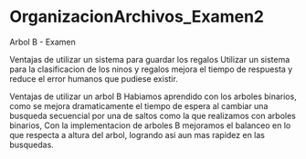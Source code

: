 # OrganizacionArchivos_Examen2
Arbol B - Examen

Ventajas de utilizar un sistema para guardar los regalos
Utilizar un sistema para la clasificacion de los ninos y regalos mejora el tiempo de respuesta y reduce el error humanos que pudiese existir.

 Ventajas de utilizar un arbol B
Habiamos aprendido con los arboles binarios, como se mejora dramaticamente el tiempo de espera al cambiar una busqueda secuencial por una de saltos como la que realizamos con arboles binarios, Con la implementacion de arboles B mejoramos el balanceo en lo que respecta a altura del arbol, logrando asi aun mas rapidez en las busquedas.
